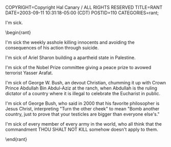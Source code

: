 COPYRIGHT=Copyright Hal Canary / ALL RIGHTS RESERVED
TITLE=RANT
DATE=2003-09-11 10:31:18-05:00 (CDT)
POSTID=110
CATEGORIES=rant;

I'm sick.

\\begin{rant}

I'm sick the weekly asshole killing innocents and avoiding the consequences of his action through suicide.

I'm sick of Ariel Sharon building a apartheid state in Palestine.

I'm sick of the Nobel Prize committee giving a peace prize to avowed terrorist Yasser Arafat.

I'm sick of George W. Bush, an devout Christian, chumming it up with Crown Prince Abdullah Bin Abdul-Aziz at the ranch, when Abdullah is the ruling dictator of a country where it is illegal to celebrate the Eucharist in public.

I'm sick of George Bush, who said in 2000 that his favorite philosopher is Jesus Christ, interpreting "Turn the other cheek" to mean "Bomb another country, just to prove that your testicles are bigger than everyone else's."

I'm sick of every member of every army in the world, who all think that the commandment THOU SHALT NOT KILL somehow doesn't apply to them.

\\end{rant}
